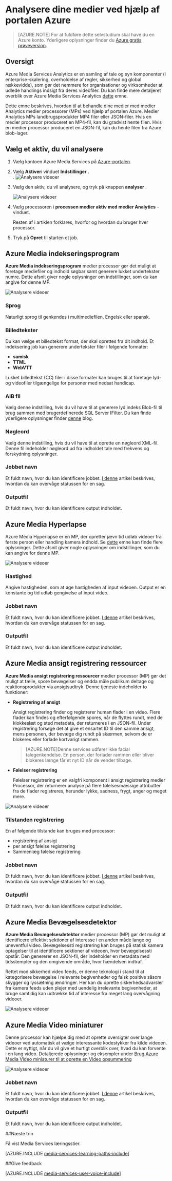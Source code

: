 <properties
    pageTitle="Analysere dine medier ved hjælp af portalen Azure | Microsoft Azure"
    description="Dette emne beskrives, hvordan til at behandle dine medier med medier Analytics medier processorer (MPs) ved hjælp af portalen Azure."
    services="media-services"
    documentationCenter=""
    authors="Juliako"
    manager="erikre"
    editor=""/>

<tags
    ms.service="media-services"
    ms.workload="media"
    ms.tgt_pltfrm="na"
    ms.devlang="na"
    ms.topic="article"
    ms.date="10/24/2016"
    ms.author="juliako"/>


# <a name="analyze-your-media-using-the-azure-portal"></a>Analysere dine medier ved hjælp af portalen Azure

> [AZURE.NOTE] For at fuldføre dette selvstudium skal have du en Azure konto. Yderligere oplysninger finder du [Azure gratis prøveversion](https://azure.microsoft.com/pricing/free-trial/). 

## <a name="overview"></a>Oversigt

Azure Media Services Analytics er en samling af tale og syn komponenter (i enterprise-skalering, overholdelse af regler, sikkerhed og global rækkevidde), som gør det nemmere for organisationer og virksomheder at udlede handlings indsigt fra deres videofiler. Du kan finde mere detaljeret overblik over Azure Media Services Analytics [dette](media-services-analytics-overview.md) emne. 

Dette emne beskrives, hvordan til at behandle dine medier med medier Analytics medier processorer (MPs) ved hjælp af portalen Azure. Medier Analytics MPs landbrugsprodukter MP4 filer eller JSON-filer. Hvis en medier processor produceret en MP4-fil, kan du gradvist hente filen. Hvis en medier processor produceret en JSON-fil, kan du hente filen fra Azure blob-lager. 

## <a name="choose-an-asset-that-you-want-to-analyze"></a>Vælg et aktiv, du vil analysere 
 
1. Vælg kontoen Azure Media Services på [Azure-portalen](https://portal.azure.com/).
2. Vælg **Aktiver**i vinduet **Indstillinger** .  
.
    ![Analysere videoer](./media/media-services-portal-analyze/media-services-portal-analyze001.png)

2. Vælg den aktiv, du vil analysere, og tryk på knappen **analyser** .
        
    ![Analysere videoer](./media/media-services-portal-analyze/media-services-portal-analyze002.png)

3. Vælg processoren i **processen medier aktiv med medier Analytics** -vinduet. 

    Resten af i artiklen forklares, hvorfor og hvordan du bruger hver processor. 
   
4. Tryk på **Opret** til starten et job.

## <a name="azure-media-indexer"></a>Azure Media indekseringsprogram

**Azure Media indekseringsprogram** medier processor gør det muligt at foretage mediefiler og indhold søgbar samt generere lukket undertekster numre. Dette afsnit giver nogle oplysninger om indstillinger, som du kan angive for denne MP.

![Analysere videoer](./media/media-services-portal-analyze/media-services-portal-analyze003.png)

### <a name="language"></a>Sprog

Naturligt sprog til genkendes i multimediefilen. Engelsk eller spansk. 

### <a name="captions"></a>Billedtekster

Du kan vælge et billedtekst format, der skal oprettes fra dit indhold. Et indeksering job kan generere undertekster filer i følgende formater:  

- **samisk**
- **TTML**
- **WebVTT**

Lukket billedtekst (CC) filer i disse formater kan bruges til at foretage lyd- og videofiler tilgængelige for personer med nedsat handicap.

### <a name="aib-file"></a>AIB fil

Vælg denne indstilling, hvis du vil have til at generere lyd indeks Blob-fil til brug sammen med brugerdefinerede SQL Server IFilter. Du kan finde yderligere oplysninger finder [denne](https://azure.microsoft.com/blog/using-aib-files-with-azure-media-indexer-and-sql-server/) blog.

### <a name="keywords"></a>Nøgleord

Vælg denne indstilling, hvis du vil have til at oprette en nøgleord XML-fil. Denne fil indeholder nøgleord ud fra indholdet tale med frekvens og forskydning oplysninger.

### <a name="job-name"></a>Jobbet navn

Et fuldt navn, hvor du kan identificere jobbet. [I denne](media-services-portal-check-job-progress.md) artikel beskrives, hvordan du kan overvåge statussen for en sag. 

### <a name="output-file"></a>Outputfil

Et fuldt navn, hvor du kan identificere output indholdet. 

## <a name="azure-media-hyperlapse"></a>Azure Media Hyperlapse

Azure Media Hyperlapse er en MP, der opretter jævn tid udløb videoer fra første person eller handling kamera indhold.  Se [dette](media-services-hyperlapse-content.md) emne kan finde flere oplysninger. Dette afsnit giver nogle oplysninger om indstillinger, som du kan angive for denne MP.

![Analysere videoer](./media/media-services-portal-analyze/media-services-portal-analyze004.png)

### <a name="speed"></a>Hastighed 

Angive hastigheden, som at øge hastigheden af input videoen. Output er en konstante og tid udløb gengivelse af input video.

### <a name="job-name"></a>Jobbet navn

Et fuldt navn, hvor du kan identificere jobbet. [I denne](media-services-portal-check-job-progress.md) artikel beskrives, hvordan du kan overvåge statussen for en sag. 

### <a name="output-file"></a>Outputfil

Et fuldt navn, hvor du kan identificere output indholdet. 

## <a name="azure-media-face-detector"></a>Azure Media ansigt registrering ressourcer

**Azure Media ansigt registrering ressourcer** medier processor (MP) gør det muligt at tælle, spore bevægelser og endda måle publikum deltage og reaktionsprodukter via ansigtsudtryk. Denne tjeneste indeholder to funktioner: 

- **Registrering af ansigt**

    Ansigt registrering finder og registrerer human flader i en video. Flere flader kan findes og efterfølgende spores, når de flyttes rundt, med de klokkeslæt og sted metadata, der returneres i en JSON-fil. Under registrering forsøge det at give et ensartet ID til den samme ansigt, mens personen, der bevæge dig rundt på skærmen, selvom de er blokeres eller forlade kortvarigt rammen.

    >[AZURE.NOTE]Denne services udfører ikke facial talegenkendelse. En person, der forlader rammen eller bliver blokeres længe får et nyt ID når de vender tilbage.

- **Følelser registrering**
    
    Følelser registrering er en valgfri komponent i ansigt registrering medier Processor, der returnerer analyse på flere følelsesmæssige attributter fra de flader registreres, herunder lykke, sadness, frygt, anger og meget mere. 

![Analysere videoer](./media/media-services-portal-analyze/media-services-portal-analyze005.png)

### <a name="detection-mode"></a>Tilstanden registrering

En af følgende tilstande kan bruges med processor:

- registrering af ansigt
- per ansigt følelse registrering
- Sammenlæg følelse registrering

### <a name="job-name"></a>Jobbet navn

Et fuldt navn, hvor du kan identificere jobbet. [I denne](media-services-portal-check-job-progress.md) artikel beskrives, hvordan du kan overvåge statussen for en sag. 

### <a name="output-file"></a>Outputfil

Et fuldt navn, hvor du kan identificere output indholdet. 

## <a name="azure-media-motion-detector"></a>Azure Media Bevægelsesdetektor

**Azure Media Bevægelsesdetektor** medier processor (MP) gør det muligt at identificere effektivt sektioner af interesse i en anden måde lange og uneventful video. Bevægelsessti registrering kan bruges på statisk kamera optagelser til at identificere sektioner af videoen, hvor bevægelsessti opstår. Den genererer en JSON-fil, der indeholder en metadata med tidsstempler og den omgivende område, hvor hændelsen indtraf.

Rettet mod sikkerhed video feeds, er denne teknologi i stand til at kategorisere bevægelse i relevante begivenheder og falsk positive såsom skygger og lyssætning ændringer. Her kan du oprette sikkerhedsadvarsler fra kamera feeds uden plejer med uendelig irrelevante begivenheder, at bruge samtidig kan udtrække tid af interesse fra meget lang overvågning videoer.

![Analysere videoer](./media/media-services-portal-analyze/media-services-portal-analyze006.png)

## <a name="azure-media-video-thumbnails"></a>Azure Media Video miniaturer

Denne processor kan hjælpe dig med at oprette oversigter over lange videoer ved automatisk at vælge interessante kodestykker fra kilde videoen. Dette er nyttigt, når du vil give et hurtigt overblik over, hvad du kan forvente i en lang video. Detaljerede oplysninger og eksempler under [Brug Azure Media Video miniaturer til at oprette en Video opsummering](media-services-video-summarization.md)

![Analysere videoer](./media/media-services-portal-analyze/media-services-portal-analyze008.png)

### <a name="job-name"></a>Jobbet navn

Et fuldt navn, hvor du kan identificere jobbet. [I denne](media-services-portal-check-job-progress.md) artikel beskrives, hvordan du kan overvåge statussen for en sag. 

### <a name="output-file"></a>Outputfil

Et fuldt navn, hvor du kan identificere output indholdet. 


##<a name="next-steps"></a>Næste trin

Få vist Media Services læringsstier.

[AZURE.INCLUDE [media-services-learning-paths-include](../../includes/media-services-learning-paths-include.md)]

##<a name="provide-feedback"></a>Give feedback

[AZURE.INCLUDE [media-services-user-voice-include](../../includes/media-services-user-voice-include.md)]


